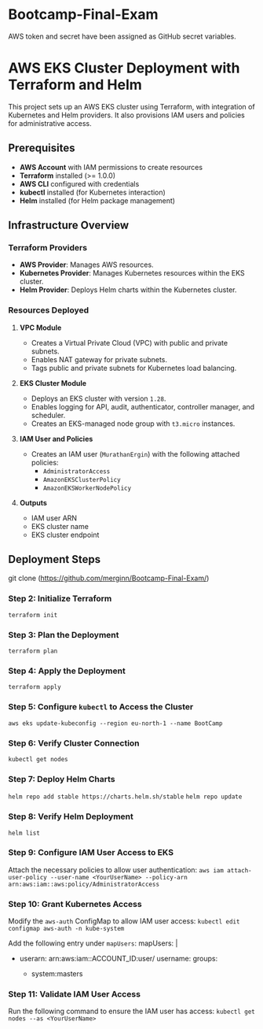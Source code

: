 ﻿# Bootcamp-Final-Exam
AWS token and secret have been assigned as GitHub secret variables.

# AWS EKS Cluster Deployment with Terraform and Helm

This project sets up an AWS EKS cluster using Terraform, with integration of Kubernetes and Helm providers. It also provisions IAM users and policies for administrative access.

## Prerequisites

- **AWS Account** with IAM permissions to create resources
- **Terraform** installed (>= 1.0.0)
- **AWS CLI** configured with credentials
- **kubectl** installed (for Kubernetes interaction)
- **Helm** installed (for Helm package management)

## Infrastructure Overview

### Terraform Providers
- **AWS Provider**: Manages AWS resources.
- **Kubernetes Provider**: Manages Kubernetes resources within the EKS cluster.
- **Helm Provider**: Deploys Helm charts within the Kubernetes cluster.

### Resources Deployed
1. **VPC Module**
   - Creates a Virtual Private Cloud (VPC) with public and private subnets.
   - Enables NAT gateway for private subnets.
   - Tags public and private subnets for Kubernetes load balancing.

2. **EKS Cluster Module**
   - Deploys an EKS cluster with version `1.28`.
   - Enables logging for API, audit, authenticator, controller manager, and scheduler.
   - Creates an EKS-managed node group with `t3.micro` instances.

3. **IAM User and Policies**
   - Creates an IAM user (`MurathanErgin`) with the following attached policies:
     - `AdministratorAccess`
     - `AmazonEKSClusterPolicy`
     - `AmazonEKSWorkerNodePolicy`

4. **Outputs**
   - IAM user ARN
   - EKS cluster name
   - EKS cluster endpoint

## Deployment Steps
git clone (https://github.com/merginn/Bootcamp-Final-Exam/)

### Step 2: Initialize Terraform
`terraform init`

### Step 3: Plan the Deployment
`terraform plan`

### Step 4: Apply the Deployment
`terraform apply`

### Step 5: Configure `kubectl` to Access the Cluster
`aws eks update-kubeconfig --region eu-north-1 --name BootCamp`

### Step 6: Verify Cluster Connection
`kubectl get nodes`

### Step 7: Deploy Helm Charts
`helm repo add stable https://charts.helm.sh/stable`
`helm repo update`

### Step 8: Verify Helm Deployment
`helm list`

### Step 9: Configure IAM User Access to EKS
Attach the necessary policies to allow user authentication:
`aws iam attach-user-policy --user-name <YourUserName> --policy-arn arn:aws:iam::aws:policy/AdministratorAccess`

### Step 10: Grant Kubernetes Access
Modify the `aws-auth` ConfigMap to allow IAM user access:
`kubectl edit configmap aws-auth -n kube-system`

Add the following entry under `mapUsers`:
mapUsers: |
  - userarn: arn:aws:iam::ACCOUNT_ID:user/<YourUserName>
    username: <YourUserName>
    groups:
      - system:masters

### Step 11: Validate IAM User Access
Run the following command to ensure the IAM user has access:
`kubectl get nodes --as <YourUserName>`





